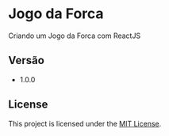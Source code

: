 # Jogo da Forca

Criando um Jogo da Forca com ReactJS

## Versão

- 1.0.0

## License

This project is licensed under the [MIT License](LICENSE).

